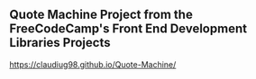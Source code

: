 ## Quote Machine Project from the FreeCodeCamp's Front End Development Libraries Projects

https://claudiug98.github.io/Quote-Machine/
